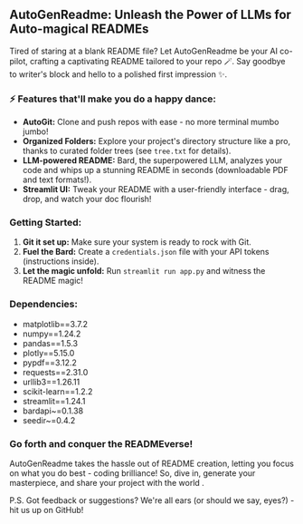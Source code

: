 ##  AutoGenReadme: Unleash the Power of LLMs for Auto-magical READMEs 

Tired of staring at a blank README file?  Let AutoGenReadme be your AI co-pilot, crafting a captivating README tailored to your repo 🪄. Say goodbye to writer's block and hello to a polished first impression ✨.

### ⚡ Features that'll make you do a happy dance:

* **AutoGit:** Clone and push repos with ease - no more terminal mumbo jumbo!
* **Organized Folders:** Explore your project's directory structure like a pro, thanks to curated folder trees (see `tree.txt` for details).
* **LLM-powered README:** Bard, the superpowered LLM, analyzes your code and whips up a stunning README in seconds (downloadable PDF and text formats!).
* **Streamlit UI:** Tweak your README with a user-friendly interface - drag, drop, and watch your doc flourish!

###  Getting Started:

1. **Git it set up:** Make sure your system is ready to rock with Git.
2. **Fuel the Bard:** Create a `credentials.json` file with your API tokens (instructions inside).
3. **Let the magic unfold:** Run `streamlit run app.py` and witness the README magic!

###  Dependencies:

* matplotlib==3.7.2
* numpy==1.24.2
* pandas==1.5.3
* plotly==5.15.0
* pypdf==3.12.2
* requests==2.31.0
* urllib3==1.26.11
* scikit-learn==1.2.2
* streamlit==1.24.1
* bardapi~=0.1.38
* seedir~=0.4.2

###  Go forth and conquer the READMEverse!

AutoGenReadme takes the hassle out of README creation, letting you focus on what you do best - coding brilliance! So, dive in, generate your masterpiece, and share your project with the world .

P.S. Got feedback or suggestions? We're all ears (or should we say, eyes?) - hit us up on GitHub!


